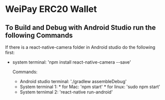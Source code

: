 # WeiPay ERC20 Wallet

## To Build and Debug with Android Studio run the following Commands
  
If there is a react-native-camera folder in Android studio do the following first:
* system terminal:  'npm install react-native-camera --save'
  
  Commands:
    * Android studio terminal: './gradlew assembleDebug'
    * System terminal 1:
                        * for Mac: 'npm start'
                        * for linux: 'sudo npm start'
    * System ternimal 2: 'react-native run-android'
  

